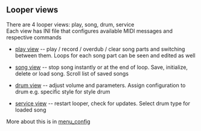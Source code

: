 ## Looper views

There are 4 looper views: play, song, drum, service  
Each view has INI file that configures available MIDI messages and respective commands

* [play view](../config/menu/6-4-menu/play.ini) -- play / record / overdub / clear song parts and switching between
  them. Loops for each song part can be seen and edited as well

* [song view](../config/menu/6-4-menu/song.ini) -- stop song instantly or at the end of loop. Save, initialize, delete
  or load song. Scroll list of saved songs

* [drum view](../config/menu/6-4-menu/drum.ini) -- adjust volume and parameters. Assign configuration to drum e.g.
  specific style for style drum

* [service view](../config/menu/6-4-menu/serv.ini) -- restart looper, check for updates. Select drum type
  for loaded song

More about this is in [menu_config](./menu_layout)


